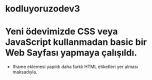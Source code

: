 # kodluyoruzodev3


# Yeni ödevimizde CSS veya JavaScript kullanmadan basic bir Web Sayfası yapmaya çalışıldı.
- Iframe eklemesi yapıldı daha farklı HTML etiketleri yer alması maksadıyla.
